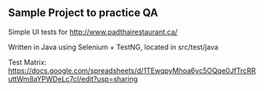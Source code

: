 ## Sample Project to practice QA

Simple UI tests for http://www.padthairestaurant.ca/ 

Written in Java using Selenium + TestNG, located in src/test/java

Test Matrix: https://docs.google.com/spreadsheets/d/1TEwqpyMhoa6yc5OQqe0JfTrcRRuttWm8aYPWDeLc7cI/edit?usp=sharing
